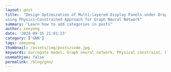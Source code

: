 ```yaml
---
layout: post
title:  "Design Optimization of Multi-layered Display Panels under Drop Impact
using Physics-Constrained Approach for Graph Neural Network"
summary: "Learn how to add categories in posts"
author: zeeyong
date: '2024-09-15 21:01:23'
category: ['GNN']
tags: zeeyong
thumbnail: /assets/img/posts/code.jpg
keywords: Surrogate model, Graph neural network, Physical constraint, Drop impact test
usemathjax: false
permalink: /blog/gnn/
---
```

